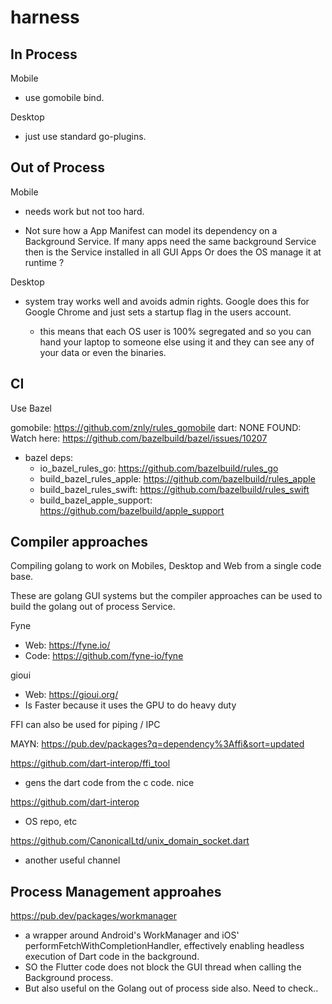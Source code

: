 # harness

## In Process

Mobile
- use gomobile bind.

Desktop
- just use standard go-plugins.

## Out of Process

Mobile

- needs work but not too hard.

- Not sure how a App Manifest can model its dependency on a Background Service. If many apps need the same background Service then is the Service installed in all GUI Apps Or does the OS manage it at runtime ?


Desktop

- system tray works well and avoids admin rights. Google does this for Google Chrome and just sets a startup flag in the users account.

	- this means that each OS user is 100% segregated and so you can hand your laptop to someone else using it and they can see any of your data or even the binaries.


## CI

Use Bazel
 
gomobile: https://github.com/znly/rules_gomobile
dart: NONE FOUND: Watch here: https://github.com/bazelbuild/bazel/issues/10207

- bazel deps:
	- io_bazel_rules_go: https://github.com/bazelbuild/rules_go
	- build_bazel_rules_apple: https://github.com/bazelbuild/rules_apple
	- build_bazel_rules_swift: https://github.com/bazelbuild/rules_swift
	- build_bazel_apple_support: https://github.com/bazelbuild/apple_support

## Compiler approaches

Compiling golang to work on Mobiles, Desktop and Web from a single code base.

These are golang GUI systems but the compiler approaches can be used to build the golang out of process Service.

Fyne
- Web: https://fyne.io/
- Code: https://github.com/fyne-io/fyne

gioui
- Web: https://gioui.org/
- Is Faster because it uses the GPU to do heavy duty

FFI can also be used for piping / IPC

MAYN: https://pub.dev/packages?q=dependency%3Affi&sort=updated

https://github.com/dart-interop/ffi_tool
- gens the dart code from the c code. nice

https://github.com/dart-interop
- OS repo, etc

https://github.com/CanonicalLtd/unix_domain_socket.dart
- another useful channel



## Process Management approahes

https://pub.dev/packages/workmanager
- a wrapper around Android's WorkManager and iOS' performFetchWithCompletionHandler, effectively enabling headless execution of Dart code in the background.
- SO the Flutter code does not block the GUI thread when calling the Background process.
- But also useful on the Golang out of process side also. Need to check..